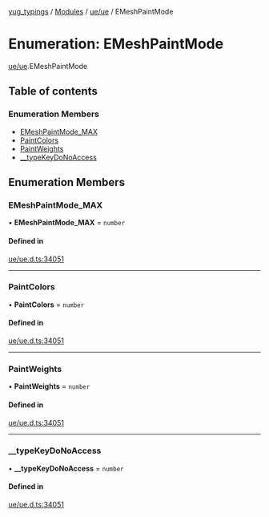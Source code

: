 [yug_typings](../README.md) / [Modules](../modules.md) / [ue/ue](../modules/ue_ue.md) / EMeshPaintMode

# Enumeration: EMeshPaintMode

[ue/ue](../modules/ue_ue.md).EMeshPaintMode

## Table of contents

### Enumeration Members

- [EMeshPaintMode\_MAX](ue_ue.EMeshPaintMode.md#emeshpaintmode_max)
- [PaintColors](ue_ue.EMeshPaintMode.md#paintcolors)
- [PaintWeights](ue_ue.EMeshPaintMode.md#paintweights)
- [\_\_typeKeyDoNoAccess](ue_ue.EMeshPaintMode.md#__typekeydonoaccess)

## Enumeration Members

### EMeshPaintMode\_MAX

• **EMeshPaintMode\_MAX** = `number`

#### Defined in

[ue/ue.d.ts:34051](https://github.com/YugMetaverse/yug_typings/blob/b7d9b19/ue/ue.d.ts#L34051)

___

### PaintColors

• **PaintColors** = `number`

#### Defined in

[ue/ue.d.ts:34051](https://github.com/YugMetaverse/yug_typings/blob/b7d9b19/ue/ue.d.ts#L34051)

___

### PaintWeights

• **PaintWeights** = `number`

#### Defined in

[ue/ue.d.ts:34051](https://github.com/YugMetaverse/yug_typings/blob/b7d9b19/ue/ue.d.ts#L34051)

___

### \_\_typeKeyDoNoAccess

• **\_\_typeKeyDoNoAccess** = `number`

#### Defined in

[ue/ue.d.ts:34051](https://github.com/YugMetaverse/yug_typings/blob/b7d9b19/ue/ue.d.ts#L34051)
